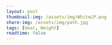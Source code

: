 ```yaml
---
layout: post
thumbnail-img: /assets/img/WhiteLP.png
share-img: /assets/img/path.jpg
tags: [Gear, Weight]
readtime: false
---
```


<script src="https://lighterpack.com/e/1jm6ok"></script><div id="1jm6ok"></div>
